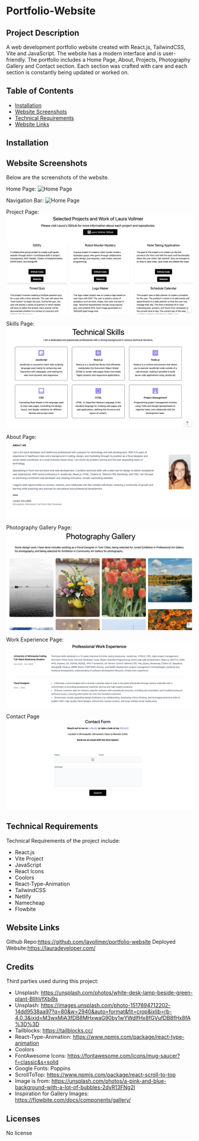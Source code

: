 # Portfolio-Website

## Project Description

A web development portfolio website created with React.js, TailwindCSS, Vite and JavaScript. The website has a modern interface and is user-friendly. The portfolio includes a Home Page, About, Projects, Photography Gallery and Contact section. Each section was crafted with care and each section is constantly being updated or worked on.

## Table of Contents

- [Installation](#installation)
- [Website Screenshots](#usage)
- [Technical Requirements](#credits)
- [Website Links](#license)

## Installation

## Website Screenshots

Below are the screenshots of the website.

Home Page:
![Home Page](./src/assets/READMEphotos/homepage.png)

Navigation Bar:
![Home Page](./src/assets/READMEphotos/Navigation.png)

Project Page:
![Projects](./src/assets/READMEphotos/projects.png)

Skills Page:
![Skills](./src/assets/READMEphotos/technicalskills.png)

About Page:
![About Section](./src/assets/READMEphotos/aboutme.png)

Photography Gallery Page:
![Photography Gallery](./src/assets/READMEphotos/photogallery.png)

Work Experience Page:
![Work Experience](./src/assets/READMEphotos/profwork.png)

Contact Page
![Contact](./src/assets/READMEphotos/contactform.png)

## Technical Requirements

Technical Requirements of the project include:

- React.js
- Vite Project
- JavaScript
- React Icons
- Coolors
- React-Type-Animation
- TailwindCSS
- Netlify
- Namecheap
- Flowbite

## Website Links

Github Repo:https://github.com/lavollmer/portfolio-website
Deployed Website:https://lauradeveloper.com/

## Credits

Third parties used during this project:

- Unsplash: https://unsplash.com/photos/white-desk-lamp-beside-green-plant-BlIhVfXbi9s
- Unsplash: https://images.unsplash.com/photo-1517694712202-14dd9538aa97?q=80&w=2940&auto=format&fit=crop&ixlib=rb-4.0.3&ixid=M3wxMjA3fDB8MHxwaG90by1wYWdlfHx8fGVufDB8fHx8fA%3D%3D
- Tailblocks: https://tailblocks.cc/
- React-Type-Animation: https://www.npmjs.com/package/react-type-animation
- Coolors
- FontAwesome Icons: https://fontawesome.com/icons/mug-saucer?f=classic&s=solid
- Google Fonts: Poppins
- ScrollToTop: https://www.npmjs.com/package/react-scroll-to-top
- Image is from: https://unsplash.com/photos/a-pink-and-blue-background-with-a-lot-of-bubbles-2dyR13FNg2I
- Inspiration for Gallery Images: https://flowbite.com/docs/components/gallery/

## Licenses

No license
